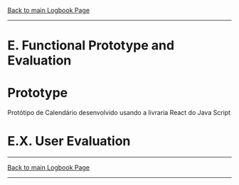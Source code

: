 [Back to main Logbook Page](../hci_logbook.md)

---

# E. Functional Prototype and Evaluation

# Prototype

Protótipo de Calendário desenvolvido usando a livraria React do Java Script

# E.X. User Evaluation


---
[Back to main Logbook Page](../hci_logbook.md)

---